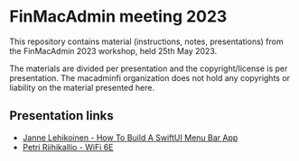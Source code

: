 # FinMacAdmin meeting 2023

This repository contains material (instructions, notes, presentations) from the FinMacAdmin 2023 workshop, held 25th May 2023.

The materials are divided per presentation and the copyright/license is per presentation. The macadminfi organization does not hold any copyrights or liability on the material presented here.

## Presentation links

* [Janne Lehikoinen - How To Build A SwiftUI Menu Bar App](https://github.com/macadminfi/finmacadmin2023/blob/main/HowToBuildASwiftUIMenuBarApp-JanneLehikoinen/HowToBuildASwiftUIMenuBarApp.pdf)
* [Petri Riihikallio - WiFi 6E](https://github.com/macadminfi/finmacadmin2023/blob/main/WiFi6E-PetriRiihikallio/WiFi6E%202023.pdf)
